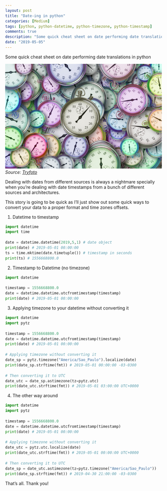 ```yaml
---
layout: post
title: "Date-ing in python"
categories: [Medium]
tags: [python, python-datetime, python-timezone, python-timestamp]
comments: true
description: "Some quick cheat sheet on date performing date translations in python"
date: "2019-05-05"
---
```



Some quick cheat sheet on date performing date translations in python

![](/assets/img/_v3Qu4uCX_77cda0ed70de8d4b348eeccec08f164d.png)
*Source: [Tryfoto](https://www.tryfoto.com/photo/3577/clock-background)*

Dealing with dates from different sources is always a nightmare specially when you’re dealing with date timestamps from a bunch of different sources and architectures.

This story is going to be quick as I’ll just show out some quick ways to convert your data to a proper format and time zones offsets.

1. Datetime to timestamp

```python
import datetime
import time

date = datetime.datetime(2019,5,1) # date object
print(date) # 2019-05-01 00:00:00
ts = time.mktime(date.timetuple()) # timestamp in seconds
print(ts) # 1556668800.0
```

2. Timestamp to Datetime (no timezone)

```python
import datetime

timestamp = 1556668800.0
date = datetime.datetime.utcfromtimestamp(timestamp)
print(date) # 2019-05-01 00:00:00
```

3. Applying timezone to your datetime without converting it

```python
import datetime
import pytz

timestamp = 1556668800.0
date = datetime.datetime.utcfromtimestamp(timestamp)
print(date) # 2019-05-01 00:00:00

# Applying timezone without converting it
date_sp = pytz.timezone("America/Sao_Paulo").localize(date)
print(date_sp.strftime(fmt)) # 2019-05-01 00:00:00 -03-0300

# Then converting it to UTC
date_utc = date_sp.astimezone(tz=pytz.utc)
print(date_utc.strftime(fmt)) # 2019-05-01 03:00:00 UTC+0000
```

4. The other way around

```python
import datetime
import pytz

timestamp = 1556668800.0
date = datetime.datetime.utcfromtimestamp(timestamp)
print(date) # 2019-05-01 00:00:00

# Applying timezone without converting it
date_utc = pytz.utc.localize(date)
print(date_utc.strftime(fmt)) # 2019-05-01 00:00:00 UTC+0000

# Then converting it to UTC
date_sp = date_utc.astimezone(tz=pytz.timezone("America/Sao_Paulo"))
print(date_sp.strftime(fmt)) # 2019-04-30 21:00:00 -03-0300
```

That’s all. Thank you!

